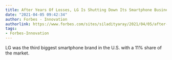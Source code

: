 ```yaml
---
title: After Years Of Losses, LG Is Shutting Down Its Smartphone Business
date: "2021-04-05 09:42:34"
author: Forbes - Innovation
authorlink: https://www.forbes.com/sites/siladityaray/2021/04/05/after-years-of-losses-lg-is-shutting-down-its-smartphone-business/
tags:
- Forbes-Innovation
---
```

LG was the third biggest smartphone brand in the U.S. with a 11% share of the market.